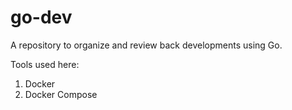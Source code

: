 # go-dev

A repository to organize and review back developments using Go.

Tools used here:

1. Docker
2. Docker Compose
